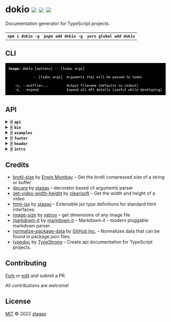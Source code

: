 <h1>
dokio <a href="https://npmjs.org/package/dokio"><img src="https://img.shields.io/badge/npm-v1.0.0-F00.svg?colorA=000"/></a> <a href="src"><img src="https://img.shields.io/badge/loc-719-FFF.svg?colorA=000"/></a> <a href="LICENSE"><img src="https://img.shields.io/badge/license-MIT-F0B.svg?colorA=000"/></a>
</h1>

<p></p>

Documentation generator for TypeScript projects.

<h4>
<table><tr><td title="Triple click to select and copy paste">
<code>npm i dokio -g</code>
</td><td title="Triple click to select and copy paste">
<code>pnpm add dokio -g</code>
</td><td title="Triple click to select and copy paste">
<code>yarn global add dokio</code>
</td></tr></table>
</h4>

## CLI

<p></p>
<p>
<img width="643.4285714285714" src="cli.png" />
</p>

## API

<p>  <details id="api$1" title="Namespace" ><summary><span><a href="#api$1">#</a></span>  <code><strong>api</strong></code>    </summary>  <a href="src/api/index.ts#L1">src/api/index.ts#L1</a>  <ul>        <p>  <details id="ExitCodes$2" title="Enum" ><summary><span><a href="#ExitCodes$2">#</a></span>  <code><strong>ExitCodes</strong></code>    </summary>  <a href="src/api/produce.ts#L3">src/api/produce.ts#L3</a>  <ul>        <p>  <details id="CompileError$6" title="EnumMember" ><summary><span><a href="#CompileError$6">#</a></span>  <code><strong>CompileError</strong></code>    </summary>  <a href="src/api/produce.ts#L7">src/api/produce.ts#L7</a>  <ul><p><code>3</code></p>        </ul></details><details id="ExceptionThrown$9" title="EnumMember" ><summary><span><a href="#ExceptionThrown$9">#</a></span>  <code><strong>ExceptionThrown</strong></code>    </summary>  <a href="src/api/produce.ts#L10">src/api/produce.ts#L10</a>  <ul><p><code>6</code></p>        </ul></details><details id="NoEntryPoints$5" title="EnumMember" ><summary><span><a href="#NoEntryPoints$5">#</a></span>  <code><strong>NoEntryPoints</strong></code>    </summary>  <a href="src/api/produce.ts#L6">src/api/produce.ts#L6</a>  <ul><p><code>2</code></p>        </ul></details><details id="Ok$3" title="EnumMember" ><summary><span><a href="#Ok$3">#</a></span>  <code><strong>Ok</strong></code>    </summary>  <a href="src/api/produce.ts#L4">src/api/produce.ts#L4</a>  <ul><p><code>0</code></p>        </ul></details><details id="OptionError$4" title="EnumMember" ><summary><span><a href="#OptionError$4">#</a></span>  <code><strong>OptionError</strong></code>    </summary>  <a href="src/api/produce.ts#L5">src/api/produce.ts#L5</a>  <ul><p><code>1</code></p>        </ul></details><details id="OutputError$8" title="EnumMember" ><summary><span><a href="#OutputError$8">#</a></span>  <code><strong>OutputError</strong></code>    </summary>  <a href="src/api/produce.ts#L9">src/api/produce.ts#L9</a>  <ul><p><code>5</code></p>        </ul></details><details id="ValidationError$7" title="EnumMember" ><summary><span><a href="#ValidationError$7">#</a></span>  <code><strong>ValidationError</strong></code>    </summary>  <a href="src/api/produce.ts#L8">src/api/produce.ts#L8</a>  <ul><p><code>4</code></p>        </ul></details></p></ul></details><details id="produce$10" title="Function" ><summary><span><a href="#produce$10">#</a></span>  <code><strong>produce</strong></code><em>()</em>    </summary>  <a href="src/api/produce.ts#L13">src/api/produce.ts#L13</a>  <ul>    <p>      <p><strong>produce</strong><em>()</em>  &nbsp;=&gt;  <ul><span>Promise</span>&lt;<span>ProjectReflection</span> | <a href="#ExitCodes$2">ExitCodes</a>&gt;</ul></p></p>    </ul></details><details id="render$12" title="Function" ><summary><span><a href="#render$12">#</a></span>  <code><strong>render</strong></code><em>(doc, { expand })</em>    </summary>  <a href="src/api/render.tsx#L299">src/api/render.tsx#L299</a>  <ul>    <p>    <details id="doc$14" title="Parameter" ><summary><span><a href="#doc$14">#</a></span>  <code><strong>doc</strong></code>    </summary>    <ul><p><span>ProjectReflection</span></p>        </ul></details>{<p>  <details id="expand$17" title="Property" ><summary><span><a href="#expand$17">#</a></span>  <code><strong>expand</strong></code>    </summary>  <a href="src/api/render.tsx#L299">src/api/render.tsx#L299</a>  <ul><p>boolean</p>        </ul></details></p>}  <p><strong>render</strong><em>(doc, { expand })</em>  &nbsp;=&gt;  <ul>string</ul></p></p>    </ul></details></p></ul></details><details id="bin$18" title="Namespace" ><summary><span><a href="#bin$18">#</a></span>  <code><strong>bin</strong></code>    </summary>  <a href="src/bin/index.ts#L1">src/bin/index.ts#L1</a>  <ul>        <p>  <details id="Bin$19" title="TypeAlias" ><summary><span><a href="#Bin$19">#</a></span>  <code><strong>Bin</strong></code>    </summary>  <a href="src/bin/produce.ts#L5">src/bin/produce.ts#L5</a>  <ul><p>{<p>  <details id="name$21" title="Property" ><summary><span><a href="#name$21">#</a></span>  <code><strong>name</strong></code>    </summary>  <a href="src/bin/produce.ts#L6">src/bin/produce.ts#L6</a>  <ul><p>string</p>        </ul></details><details id="screenshot$22" title="Property" ><summary><span><a href="#screenshot$22">#</a></span>  <code><strong>screenshot</strong></code>    </summary>  <a href="src/bin/produce.ts#L7">src/bin/produce.ts#L7</a>  <ul><p>string</p>        </ul></details><details id="screenshotDimensions$23" title="Property" ><summary><span><a href="#screenshotDimensions$23">#</a></span>  <code><strong>screenshotDimensions</strong></code>    </summary>  <a href="src/bin/produce.ts#L8">src/bin/produce.ts#L8</a>  <ul><p>{<p>  <details id="height$26" title="Property" ><summary><span><a href="#height$26">#</a></span>  <code><strong>height</strong></code>    </summary>  <a href="src/bin/produce.ts#L10">src/bin/produce.ts#L10</a>  <ul><p>number</p>        </ul></details><details id="width$25" title="Property" ><summary><span><a href="#width$25">#</a></span>  <code><strong>width</strong></code>    </summary>  <a href="src/bin/produce.ts#L9">src/bin/produce.ts#L9</a>  <ul><p>number</p>        </ul></details></p>}</p>        </ul></details></p>}</p>        </ul></details><details id="produce$27" title="Function" ><summary><span><a href="#produce$27">#</a></span>  <code><strong>produce</strong></code><em>()</em>    </summary>  <a href="src/bin/produce.ts#L14">src/bin/produce.ts#L14</a>  <ul>    <p>      <p><strong>produce</strong><em>()</em>  &nbsp;=&gt;  <ul><span>Promise</span>&lt;<span>Partial</span>&lt;<a href="#Bin$19">Bin</a>&gt;&gt;</ul></p></p>    </ul></details><details id="render$29" title="Function" ><summary><span><a href="#render$29">#</a></span>  <code><strong>render</strong></code><em>(<a href="#Bin$19">Bin</a>)</em>    </summary>  <a href="src/bin/render.tsx#L5">src/bin/render.tsx#L5</a>  <ul>    <p>    <a href="#Bin$19">Bin</a>  <p><strong>render</strong><em>(<a href="#Bin$19">Bin</a>)</em>  &nbsp;=&gt;  <ul>string</ul></p></p>    </ul></details></p></ul></details><details id="examples$32" title="Namespace" ><summary><span><a href="#examples$32">#</a></span>  <code><strong>examples</strong></code>    </summary>  <a href="src/examples/index.ts#L1">src/examples/index.ts#L1</a>  <ul>        <p>  <details id="ExampleFile$33" title="TypeAlias" ><summary><span><a href="#ExampleFile$33">#</a></span>  <code><strong>ExampleFile</strong></code>    </summary>  <a href="src/examples/produce.ts#L9">src/examples/produce.ts#L9</a>  <ul><p>{<p>  <details id="contents$44" title="Property" ><summary><span><a href="#contents$44">#</a></span>  <code><strong>contents</strong></code>    </summary>  <a href="src/examples/produce.ts#L19">src/examples/produce.ts#L19</a>  <ul><p>string</p>        </ul></details><details id="fileName$36" title="Property" ><summary><span><a href="#fileName$36">#</a></span>  <code><strong>fileName</strong></code>    </summary>  <a href="src/examples/produce.ts#L11">src/examples/produce.ts#L11</a>  <ul><p>string</p>        </ul></details><details id="lang$37" title="Property" ><summary><span><a href="#lang$37">#</a></span>  <code><strong>lang</strong></code>    </summary>  <a href="src/examples/produce.ts#L12">src/examples/produce.ts#L12</a>  <ul><p>string</p>        </ul></details><details id="link$43" title="Property" ><summary><span><a href="#link$43">#</a></span>  <code><strong>link</strong></code>    </summary>  <a href="src/examples/produce.ts#L18">src/examples/produce.ts#L18</a>  <ul><p>string</p>        </ul></details><details id="name$35" title="Property" ><summary><span><a href="#name$35">#</a></span>  <code><strong>name</strong></code>    </summary>  <a href="src/examples/produce.ts#L10">src/examples/produce.ts#L10</a>  <ul><p>string</p>        </ul></details><details id="screenshot$38" title="Property" ><summary><span><a href="#screenshot$38">#</a></span>  <code><strong>screenshot</strong></code>    </summary>  <a href="src/examples/produce.ts#L13">src/examples/produce.ts#L13</a>  <ul><p>string</p>        </ul></details><details id="screenshotDimensions$39" title="Property" ><summary><span><a href="#screenshotDimensions$39">#</a></span>  <code><strong>screenshotDimensions</strong></code>    </summary>  <a href="src/examples/produce.ts#L14">src/examples/produce.ts#L14</a>  <ul><p>{<p>  <details id="height$42" title="Property" ><summary><span><a href="#height$42">#</a></span>  <code><strong>height</strong></code>    </summary>  <a href="src/examples/produce.ts#L16">src/examples/produce.ts#L16</a>  <ul><p>number</p>        </ul></details><details id="width$41" title="Property" ><summary><span><a href="#width$41">#</a></span>  <code><strong>width</strong></code>    </summary>  <a href="src/examples/produce.ts#L15">src/examples/produce.ts#L15</a>  <ul><p>number</p>        </ul></details></p>}</p>        </ul></details></p>}</p>        </ul></details><details id="produce$45" title="Function" ><summary><span><a href="#produce$45">#</a></span>  <code><strong>produce</strong></code><em>()</em>    </summary>  <a href="src/examples/produce.ts#L22">src/examples/produce.ts#L22</a>  <ul>    <p>      <p><strong>produce</strong><em>()</em>  &nbsp;=&gt;  <ul><span>Promise</span>&lt;<a href="#ExampleFile$33">ExampleFile</a>  []&gt;</ul></p></p>    </ul></details><details id="render$47" title="Function" ><summary><span><a href="#render$47">#</a></span>  <code><strong>render</strong></code><em>(examples)</em>    </summary>  <a href="src/examples/render.tsx#L79">src/examples/render.tsx#L79</a>  <ul>    <p>    <details id="examples$49" title="Parameter" ><summary><span><a href="#examples$49">#</a></span>  <code><strong>examples</strong></code>    </summary>    <ul><p><a href="#ExampleFile$33">ExampleFile</a>  []</p>        </ul></details>  <p><strong>render</strong><em>(examples)</em>  &nbsp;=&gt;  <ul>string</ul></p></p>    </ul></details></p></ul></details><details id="footer$50" title="Namespace" ><summary><span><a href="#footer$50">#</a></span>  <code><strong>footer</strong></code>    </summary>  <a href="src/footer/index.ts#L1">src/footer/index.ts#L1</a>  <ul>        <p>  <details id="Footer$51" title="TypeAlias" ><summary><span><a href="#Footer$51">#</a></span>  <code><strong>Footer</strong></code>    </summary>  <a href="src/footer/produce.ts#L5">src/footer/produce.ts#L5</a>  <ul><p>{<p>  <details id="deps$53" title="Property" ><summary><span><a href="#deps$53">#</a></span>  <code><strong>deps</strong></code>    </summary>  <a href="src/footer/produce.ts#L6">src/footer/produce.ts#L6</a>  <ul><p><span>normalize.Package</span>  []</p>        </ul></details><details id="pkg$54" title="Property" ><summary><span><a href="#pkg$54">#</a></span>  <code><strong>pkg</strong></code>    </summary>  <a href="src/footer/produce.ts#L7">src/footer/produce.ts#L7</a>  <ul><p><span>normalize.Package</span> &amp; {<p>  <details id="short$56" title="Property" ><summary><span><a href="#short$56">#</a></span>  <code><strong>short</strong></code>    </summary>  <a href="src/footer/produce.ts#L7">src/footer/produce.ts#L7</a>  <ul><p>string</p>        </ul></details></p>}</p>        </ul></details></p>}</p>        </ul></details><details id="produce$57" title="Function" ><summary><span><a href="#produce$57">#</a></span>  <code><strong>produce</strong></code><em>()</em>    </summary>  <a href="src/footer/produce.ts#L10">src/footer/produce.ts#L10</a>  <ul>    <p>      <p><strong>produce</strong><em>()</em>  &nbsp;=&gt;  <ul><span>Promise</span>&lt;{<p>  <details id="deps$60" title="Property" ><summary><span><a href="#deps$60">#</a></span>  <code><strong>deps</strong></code>    </summary>  <a href="src/footer/produce.ts#L23">src/footer/produce.ts#L23</a>  <ul><p>any  []</p>        </ul></details><details id="pkg$61" title="Property" ><summary><span><a href="#pkg$61">#</a></span>  <code><strong>pkg</strong></code>    </summary>  <a href="src/footer/produce.ts#L23">src/footer/produce.ts#L23</a>  <ul><p>any</p>        </ul></details></p>}&gt;</ul></p></p>    </ul></details><details id="render$62" title="Function" ><summary><span><a href="#render$62">#</a></span>  <code><strong>render</strong></code><em>(<a href="#Footer$51">Footer</a>)</em>    </summary>  <a href="src/footer/render.tsx#L18">src/footer/render.tsx#L18</a>  <ul>    <p>    <a href="#Footer$51">Footer</a>  <p><strong>render</strong><em>(<a href="#Footer$51">Footer</a>)</em>  &nbsp;=&gt;  <ul>string</ul></p></p>    </ul></details></p></ul></details><details id="header$65" title="Namespace" ><summary><span><a href="#header$65">#</a></span>  <code><strong>header</strong></code>    </summary>  <a href="src/header/index.ts#L1">src/header/index.ts#L1</a>  <ul>        <p>  <details id="Header$66" title="TypeAlias" ><summary><span><a href="#Header$66">#</a></span>  <code><strong>Header</strong></code>    </summary>  <a href="src/header/produce.ts#L7">src/header/produce.ts#L7</a>  <ul><p>{<p>  <details id="brotli$68" title="Property" ><summary><span><a href="#brotli$68">#</a></span>  <code><strong>brotli</strong></code>    </summary>  <a href="src/header/produce.ts#L8">src/header/produce.ts#L8</a>  <ul><p>number</p>        </ul></details><details id="loc$70" title="Property" ><summary><span><a href="#loc$70">#</a></span>  <code><strong>loc</strong></code>    </summary>  <a href="src/header/produce.ts#L10">src/header/produce.ts#L10</a>  <ul><p>any</p>        </ul></details><details id="pkg$69" title="Property" ><summary><span><a href="#pkg$69">#</a></span>  <code><strong>pkg</strong></code>    </summary>  <a href="src/header/produce.ts#L9">src/header/produce.ts#L9</a>  <ul><p><span>normalize.Package</span></p>        </ul></details></p>}</p>        </ul></details><details id="produce$71" title="Function" ><summary><span><a href="#produce$71">#</a></span>  <code><strong>produce</strong></code><em>()</em>    </summary>  <a href="src/header/produce.ts#L13">src/header/produce.ts#L13</a>  <ul>    <p>      <p><strong>produce</strong><em>()</em>  &nbsp;=&gt;  <ul><span>Promise</span>&lt;<a href="#Header$66">Header</a>&gt;</ul></p></p>    </ul></details><details id="render$73" title="Function" ><summary><span><a href="#render$73">#</a></span>  <code><strong>render</strong></code><em>(<a href="#Header$66">Header</a>)</em>    </summary>  <a href="src/header/render.tsx#L6">src/header/render.tsx#L6</a>  <ul>    <p>    <a href="#Header$66">Header</a>  <p><strong>render</strong><em>(<a href="#Header$66">Header</a>)</em>  &nbsp;=&gt;  <ul>string</ul></p></p>    </ul></details></p></ul></details><details id="intro$76" title="Namespace" ><summary><span><a href="#intro$76">#</a></span>  <code><strong>intro</strong></code>    </summary>  <a href="src/intro/index.ts#L1">src/intro/index.ts#L1</a>  <ul>        <p>  <details id="Intro$77" title="TypeAlias" ><summary><span><a href="#Intro$77">#</a></span>  <code><strong>Intro</strong></code>    </summary>  <a href="src/intro/produce.ts#L4">src/intro/produce.ts#L4</a>  <ul><p>{<p>  <details id="intro$79" title="Property" ><summary><span><a href="#intro$79">#</a></span>  <code><strong>intro</strong></code>    </summary>  <a href="src/intro/produce.ts#L5">src/intro/produce.ts#L5</a>  <ul><p>string</p>        </ul></details></p>}</p>        </ul></details><details id="produce$80" title="Function" ><summary><span><a href="#produce$80">#</a></span>  <code><strong>produce</strong></code><em>()</em>    </summary>  <a href="src/intro/produce.ts#L8">src/intro/produce.ts#L8</a>  <ul>    <p>      <p><strong>produce</strong><em>()</em>  &nbsp;=&gt;  <ul><span>Promise</span>&lt;<a href="#Intro$77">Intro</a>&gt;</ul></p></p>    </ul></details><details id="render$82" title="Function" ><summary><span><a href="#render$82">#</a></span>  <code><strong>render</strong></code><em>(<a href="#Intro$77">Intro</a>)</em>    </summary>  <a href="src/intro/render.ts#L3">src/intro/render.ts#L3</a>  <ul>    <p>    <a href="#Intro$77">Intro</a>  <p><strong>render</strong><em>(<a href="#Intro$77">Intro</a>)</em>  &nbsp;=&gt;  <ul>string</ul></p></p>    </ul></details></p></ul></details></p>

## Credits

- [brotli-size](https://npmjs.org/package/brotli-size) by [Erwin Mombay](https://github.com/erwinmombay) &ndash; Get the brotli compressed size of a string or buffer
- [decarg](https://npmjs.org/package/decarg) by [stagas](https://github.com/stagas) &ndash; decorator based cli arguments parser
- [get-video-width-height](https://npmjs.org/package/get-video-width-height) by [clearisoft](https://github.com/clearisoft) &ndash; Get the width and height of a video
- [html-jsx](https://npmjs.org/package/html-jsx) by [stagas](https://github.com/stagas) &ndash; Extensible jsx type definitions for standard html interfaces.
- [image-size](https://npmjs.org/package/image-size) by [netroy](http://netroy.in/) &ndash; get dimensions of any image file
- [markdown-it](https://npmjs.org/package/markdown-it) by [markdown-it](https://github.com/markdown-it) &ndash; Markdown-it - modern pluggable markdown parser.
- [normalize-package-data](https://npmjs.org/package/normalize-package-data) by [GitHub Inc.](https://github.com/npm) &ndash; Normalizes data that can be found in package.json files.
- [typedoc](https://npmjs.org/package/typedoc) by [TypeStrong](https://github.com/TypeStrong) &ndash; Create api documentation for TypeScript projects.

## Contributing

[Fork](https://github.com/stagas/dokio/fork) or [edit](https://github.dev/stagas/dokio) and submit a PR.

All contributions are welcome!

## License

<a href="LICENSE">MIT</a> &copy; 2022 [stagas](https://github.com/stagas)
